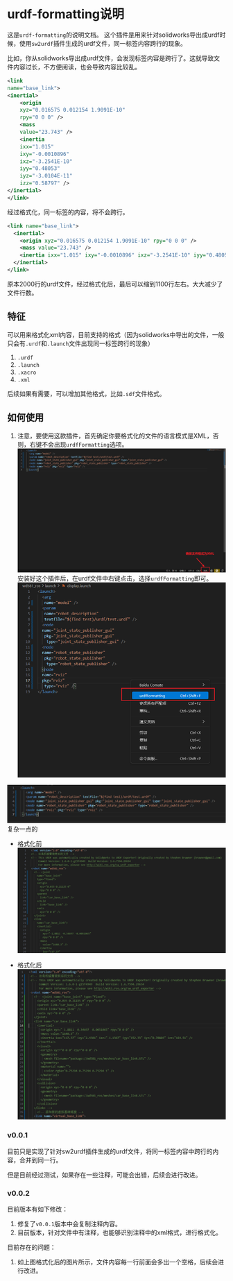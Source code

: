 # urdf-formatting说明

这是`urdf-formatting`的说明文档。
这个插件是用来针对solidworks导出成urdf时候，使用`sw2urdf`插件生成的urdf文件，同一标签内容跨行的现象。

比如，你从solidworks导出成urdf文件，会发现标签内容是跨行了。这就导致文件内容过长，不方便阅读，也会导致内容比较乱。

```xml
<link
name="base_link">
<inertial>
    <origin
    xyz="0.016575 0.012154 1.9091E-10"
    rpy="0 0 0" />
    <mass
    value="23.743" />
    <inertia
    ixx="1.015"
    ixy="-0.0010896"
    ixz="-3.2541E-10"
    iyy="0.48053"
    iyz="-3.0104E-11"
    izz="0.58797" />
</inertial>
</link>
```  
经过格式化，同一标签的内容，将不会跨行。
```xml
<link name="base_link">
  <inertial>
    <origin xyz="0.016575 0.012154 1.9091E-10" rpy="0 0 0" />
    <mass value="23.743" />
    <inertia ixx="1.015" ixy="-0.0010896" ixz="-3.2541E-10" iyy="0.48053" iyz="-3.0104E-11" izz="0.58797" />
  </inertial>
</link>
```
原本2000行的urdf文件，经过格式化后，最后可以缩到1100行左右。大大减少了文件行数。


## 特征

可以用来格式化xml内容，目前支持的格式（因为solidworks中导出的文件，一般只会有`.urdf`和`.launch`文件出现同一标签跨行的现象）
1. `.urdf`
2. `.launch`
3. `.xacro`
4. `.xml`

后续如果有需要，可以增加其他格式，比如`.sdf`文件格式。

## 如何使用
1. 注意，要使用这款插件，首先确定你要格式化的文件的语言模式是XML，否则，右键不会出现`urdfFormatting`选项。
![确保文件的语言模式是XML](image.png)
安装好这个插件后，在urdf文件中右键点击，选择`urdfFormatting`即可。
![右键点击](image-1.png)

![格式化了](image-2.png)
复杂一点的

- 格式化前
![alt text](image-3.png)

- 格式化后
![alt text](image-4.png)

### v0.0.1

目前只是实现了针对sw2urdf插件生成的urdf文件，将同一标签内容中跨行的内容，合并到同一行。

但是目前经过测试，如果存在一些注释，可能会出错，后续会进行改进。

### v0.0.2
目前版本有如下修改：
1. 修复了`v0.0.1`版本中会复制注释内容。
2. 目前版本，针对文件中有注释，也能够识别注释中的xml格式，进行格式化。

目前存在的问题：
1. 如上图格式化后的图片所示，文件内容每一行前面会多出一个空格，后续会进行改进。



